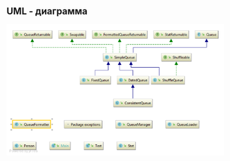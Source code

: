 ## UML - диаграмма
![alt text](https://github.com/AppLoidx/JavaBot/blob/master/src/main/java/core/modules/queue/Package%20queue.png)
